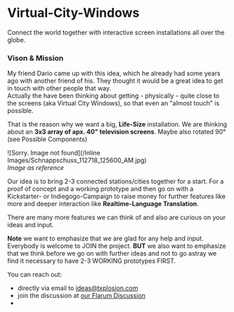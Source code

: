 # Virtual-City-Windows
Connect the world together with interactive screen installations all over the globe.

### Vison & Mission

My friend Dario came up with this idea, which he already had some years ago with another friend of his. They thought it would be a great idea to get in touch with other people that way.  
Actually the have been thinking about getting - physically - quite close to the screens (aka Virtual City Windows), so that even an "almost touch" is possible.

That is the reason why we want a big, **Life-Size** installation. We are thinking about an **3x3 array of apx. 40" television screens**. Maybe also rotated 90° (see Possible Components)

![Sorry. Image not found](/Inline Images/Schnappschuss_112718_125600_AM.jpg)   
*Image as reference*

Our idea is to bring 2-3 connected stations/cities together for a start. For a proof of concept and a working prototype and then go on with a Kickstarter- or Indiegogo-Campaign to raise money for further features like more and deeper interaction like **Realtime-Language Translation**.

There are many more features we can think of and also are curious on your ideas and input.

**Note** we want to emphasize that we are glad for any help and input. Everybody is welcome to JOIN the project. 
**BUT** we also want to emphasize that we think before we go on with further ideas and not to go astray we find it necessary to have 2-3 WORKING prototypes FIRST.

You can reach out:
* directly via email to ideas@txplosion.com
* join the discussion at [our Flarum Discussion](https://discuss.txplosion.com)
* 

